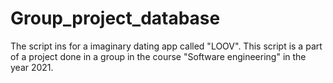 # Group_project_database
The script ins for a imaginary dating app called "LOOV".  This script is a part of a project done in a group in the course "Software engineering" in the year 2021.
